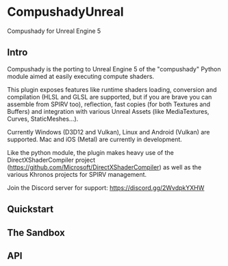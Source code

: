 # CompushadyUnreal
Compushady for Unreal Engine 5

## Intro

Compushady is the porting to Unreal Engine 5 of the "compushady" Python module aimed at easily executing compute shaders.

This plugin exposes features like runtime shaders loading, conversion and compilation (HLSL and GLSL are supported, but if you are brave you can assemble from SPIRV too), reflection, fast copies (for both Textures and Buffers) and integration with various Unreal Assets (like MediaTextures, Curves, StaticMeshes...).

Currently Windows (D3D12 and Vulkan), Linux and Android (Vulkan) are supported. Mac and iOS (Metal) are currently in development.

Like the python module, the plugin makes heavy use of the DirectXShaderCompiler project (https://github.com/Microsoft/DirectXShaderCompiler) as well as the various Khronos projects for SPIRV management.

Join the Discord server for support: https://discord.gg/2WvdpkYXHW

## Quickstart

## The Sandbox

## API
